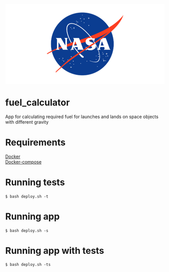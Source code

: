 ![alt text](./apps/traveler/assets/static/images/nasa.png)
# fuel_calculator
App for calculating required fuel for launches and lands on space objects with different gravity

# Requirements
[Docker](https://docs.docker.com/install/)  
[Docker-compose](https://docs.docker.com/compose/install/)  
# Running tests
```
$ bash deploy.sh -t
```
# Running app
```
$ bash deploy.sh -s
```
# Running app with tests
```
$ bash deploy.sh -ts
```